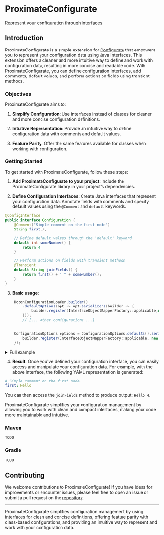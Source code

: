 # ProximateConfigurate

Represent your configuration through interfaces

## Introduction
ProximateConfigurate is a simple extension for [Configurate](https://github.com/SpongePowered/Configurate) that empowers you to represent your configuration data using Java interfaces. This extension offers a cleaner and more intuitive way to define and work with configuration data, resulting in more concise and readable code. With ProximateConfigurate, you can define configuration interfaces, add comments, default values, and perform actions on fields using transient methods.

### Objectives
ProximateConfigurate aims to:

1. **Simplify Configuration**: Use interfaces instead of classes for cleaner and more concise configuration definitions.

2. **Intuitive Representation**: Provide an intuitive way to define configuration data with comments and default values.

3. **Feature Parity**: Offer the same features available for classes when working with configuration.

### Getting Started
To get started with ProximateConfigurate, follow these steps:

1. **Add ProximateConfigurate to your project**: Include the ProximateConfigurate library in your project's dependencies.

2. **Define Configuration Interfaces**: Create Java interfaces that represent your configuration data. Annotate fields with comments and specify default values using the `@Comment` and `default` keywords.

```java
@ConfigInterface
public interface Configuration {
    @Comment("Simple comment on the first node")
    String first();

    // Define default values through the 'default' keyword
    default int someNumber() {
        return 4;
    }

    // Perform actions on fields with transient methods
    @Transient
    default String joinFields() {
        return first() + " " + someNumber();
    }
}
```

3. **Basic usage**:

```java
    HoconConfigurationLoader.builder()
        .defaultOptions(opt -> opt.serializers(builder -> {
            builder.register(InterfaceObjectMapperFactory::applicable,new InterfaceObjectMapperFactory());
        }));
        // [... other configurations ...]
        
    
    ConfigurationOptions options = ConfigurationOptions.defaults().serializers(builder -> {
        builder.register(InterfaceObjectMapperFactory::applicable, new InterfaceObjectMapperFactory());
    });
```
<details>
    <summary>Full example</summary>
    
```java
import java.io.File;
import java.util.Collections;
import java.util.List;

import org.spongepowered.configurate.ConfigurateException;
import org.spongepowered.configurate.ConfigurationNode;
import org.spongepowered.configurate.hocon.HoconConfigurationLoader;
import org.spongepowered.configurate.serialize.SerializationException;
import org.spongepowered.configurate.serialize.TypeSerializerCollection;

import com.bivashy.configurate.objectmapping.ConfigInterface;
import com.bivashy.configurate.objectmapping.common.InterfaceObjectMapperFactory;

// For demonstration purposes
public class HoconConfiguration {

    private final ConfigurationNode root;

    public HoconConfiguration(ConfigurationNode root) {
        this.root = root;
    }

    public HoconConfiguration(File file) throws ConfigurateException {
        this(loadConfiguration(file));
    }

    private static ConfigurationNode loadConfiguration(File file) throws ConfigurateException {
        return HoconConfigurationLoader.builder()
                .file(file)
                .defaultOptions(opt -> opt.serializers(builder -> {
                    builder
                            .registerAll(TypeSerializerCollection.defaults())
                            .register(InterfaceObjectMapperFactory::applicable, new InterfaceObjectMapperFactory());
                })).build().load();
    }

    public SomeObject someObject() throws SerializationException {
        return root.get(SomeObject.class);
    }

    @ConfigInterface
    public interface SomeObject {

        int number();

        String text();

        // This defines default value for 'nested'
        default NestedObject nested() {
            return new NestedObject() {
                @Override
                public List<String> textList() {
                    return Collections.singletonList("default list");
                }
            };
        }

        @ConfigInterface
        interface NestedObject {

            List<String> textList();

        }

    }

}
```

</details>

4. **Result**: 
Once you've defined your configuration interface, you can easily access and manipulate your configuration data. For example, with the above interface, the following YAML representation is generated:

```yaml
# Simple comment on the first node
first: Hello
```

You can then access the `joinFields` method to produce output: `Hello 4`.

ProximateConfigurate simplifies your configuration management by allowing you to work with clean and compact interfaces, making your code more maintainable and intuitive.

### Maven
`TODO`

### Gradle
`TODO`

## Contributing
We welcome contributions to ProximateConfigurate! If you have ideas for improvements or encounter issues, please feel free to open an issue or submit a pull request on the [repository](https://github.com/bivashy/ProximateConfigurate).

---

ProximateConfigurate simplifies configuration management by using interfaces for clean and concise definitions, offering feature parity with class-based configurations, and providing an intuitive way to represent and work with your configuration data.